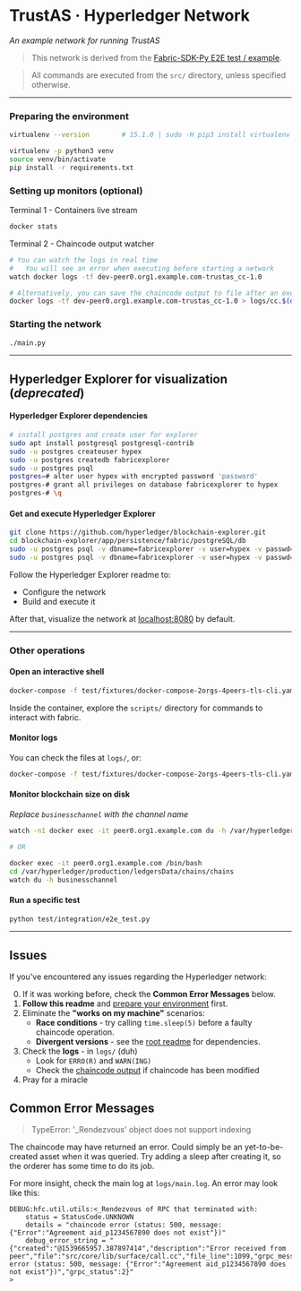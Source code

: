 # TrustAS · Hyperledger Network

_An example network for running TrustAS_

> This network is derived from the [Fabric-SDK-Py E2E test / example](https://github.com/hyperledger/fabric-sdk-py/blob/v0.7.0/test/integration/e2e_test.py).

> All commands are executed from the `src/` directory, unless specified otherwise.

------------------------------------------------------------------

### <a name="preparing"></a>Preparing the environment

```sh
virtualenv --version        # 15.1.0 | sudo -H pip3 install virtualenv

virtualenv -p python3 venv
source venv/bin/activate
pip install -r requirements.txt
```

### Setting up monitors (optional)

Terminal 1 - Containers live stream
```sh
docker stats
```

<a name="cc_out"></a>
Terminal 2 - Chaincode output watcher
```sh
# You can watch the logs in real time
#   You will see an error when executing before starting a network
watch docker logs -tf dev-peer0.org1.example.com-trustas_cc-1.0

# Alternatively, you can save the chaincode output to file after an execution
docker logs -tf dev-peer0.org1.example.com-trustas_cc-1.0 > logs/cc.$(date "%s").log
```

### Starting the network

```sh
./main.py
```

------------------------------------------------------------------


## Hyperledger Explorer for visualization (_deprecated_)

#### Hyperledger Explorer dependencies

```sh
# install postgres and create user for explorer
sudo apt install postgresql postgresql-contrib
sudo -u postgres createuser hypex
sudo -u postgres createdb fabricexplorer
sudo -u postgres psql
postgres=# alter user hypex with encrypted password 'password'
postgres-# grant all privileges on database fabricexplorer to hypex
postgres-# \q

```
#### Get and execute Hyperledger Explorer
```sh
git clone https://github.com/hyperledger/blockchain-explorer.git
cd blockchain-explorer/app/persistence/fabric/postgreSQL/db
sudo -u postgres psql -v dbname=fabricexplorer -v user=hypex -v passwd=8bfcd2f4a91e -f ./explorerpg.sql
sudo -u postgres psql -v dbname=fabricexplorer -v user=hypex -v passwd=8bfcd2f4a91e -f ./updatepg.sql
```

Follow the Hyperledger Explorer readme to:
- Configure the network
- Build and execute it

After that, visualize the network at [localhost:8080](http://localhost:8080) by default.

------------------------------------------------------------------

### Other operations

#### Open an interactive shell
```sh
docker-compose -f test/fixtures/docker-compose-2orgs-4peers-tls-cli.yaml run --rm cli
```
Inside the container, explore the `scripts/` directory for commands to interact with fabric.

#### Monitor logs
You can check the files at `logs/`, or:
```sh
docker-compose -f test/fixtures/docker-compose-2orgs-4peers-tls-cli.yaml logs -f
```

#### Monitor blockchain size on disk
_Replace `businesschannel` with the channel name_
```sh
watch -n1 docker exec -it peer0.org1.example.com du -h /var/hyperledger/production/ledgersData/chains/chains/businesschannel

# OR

docker exec -it peer0.org1.example.com /bin/bash
cd /var/hyperledger/production/ledgersData/chains/chains
watch du -h businesschannel

```

#### Run a specific test
```sh
python test/integration/e2e_test.py
```

------------------------------------------------------------------

## Issues

If you've encountered any issues regarding the Hyperledger network:

0. If it was working before, check the **Common Error Messages** below.
1. **Follow this readme** and [prepare your environment](#preparing) first.
2. Eliminate the **"works on my machine"** scenarios:
    - **Race conditions** - try calling `time.sleep(5)` before a faulty chaincode operation.
    - **Divergent versions** - see the [root readme](../README.md) for dependencies.
3. Check the **logs** - in `logs/` (duh)
    - Look for `ERRO(R)` and `WARN(ING)`
    - Check the [chaincode output](#cc_out) if chaincode has been modified
4. Pray for a miracle

## Common Error Messages

> TypeError: '_Rendezvous' object does not support indexing

The chaincode may have returned an error. Could simply be an yet-to-be-created asset when it was queried. Try adding a sleep after creating it, so the orderer has some time to do its job.

For more insight, check the main log at `logs/main.log`. An error may look like this:
```log
DEBUG:hfc.util.utils:<_Rendezvous of RPC that terminated with:
	status = StatusCode.UNKNOWN
	details = "chaincode error (status: 500, message: {"Error":"Agreement aid_p1234567890 does not exist"})"
	debug_error_string = "{"created":"@1539665957.387897414","description":"Error received from peer","file":"src/core/lib/surface/call.cc","file_line":1099,"grpc_message":"chaincode error (status: 500, message: {"Error":"Agreement aid_p1234567890 does not exist"})","grpc_status":2}"
>
```

